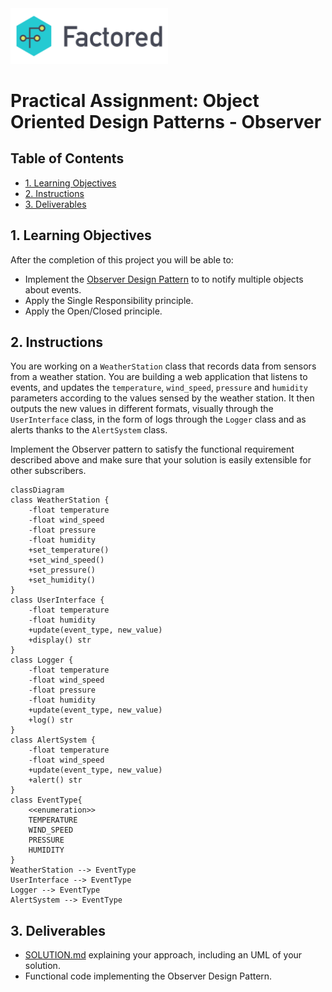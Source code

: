 <img src="img/factored_logo.png" width="50%"/>

# Practical Assignment: Object Oriented Design Patterns - Observer <!-- omit in toc -->

## Table of Contents <!-- omit in toc -->

- [1. Learning Objectives](#1-learning-objectives)
- [2. Instructions](#2-instructions)
- [3. Deliverables](#3-deliverables)

## 1. Learning Objectives

After the completion of this project you will be able to:

- Implement the [Observer Design Pattern](https://refactoring.guru/design-patterns/observer) to to notify multiple objects about events.
- Apply the Single Responsibility principle.
- Apply the Open/Closed principle.

## 2. Instructions

You are working on a `WeatherStation` class that records data from sensors from a weather station. You are building a web application that listens to events, and updates the `temperature`, `wind_speed`, `pressure` and `humidity` parameters according to the values sensed by the weather station. It then outputs the new values in different formats, visually through the `UserInterface` class, in the form of logs through the `Logger` class and as alerts thanks to the `AlertSystem` class.

Implement the Observer pattern to satisfy the functional requirement described above and make sure that your solution is easily extensible for other subscribers.

```mermaid
classDiagram
class WeatherStation {
    -float temperature
    -float wind_speed
    -float pressure
    -float humidity
    +set_temperature()
    +set_wind_speed()
    +set_pressure()
    +set_humidity()
}
class UserInterface {
    -float temperature
    -float humidity
    +update(event_type, new_value)
    +display() str
}
class Logger {
    -float temperature
    -float wind_speed
    -float pressure
    -float humidity
    +update(event_type, new_value)
    +log() str
}
class AlertSystem {
    -float temperature
    -float wind_speed
    +update(event_type, new_value)
    +alert() str
}
class EventType{
    <<enumeration>>
    TEMPERATURE
    WIND_SPEED
    PRESSURE
    HUMIDITY
}
WeatherStation --> EventType
UserInterface --> EventType
Logger --> EventType
AlertSystem --> EventType
```

## 3. Deliverables

- [SOLUTION.md](SOLUTION.md) explaining your approach, including an UML of your solution.
- Functional code implementing the Observer Design Pattern.
